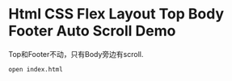 Html CSS Flex Layout Top Body Footer Auto Scroll Demo
=====================================================

Top和Footer不动，只有Body旁边有scroll.

```
open index.html
```
